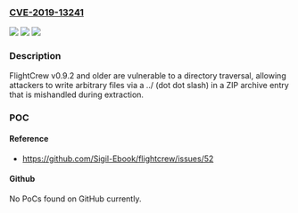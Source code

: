 ### [CVE-2019-13241](https://cve.mitre.org/cgi-bin/cvename.cgi?name=CVE-2019-13241)
![](https://img.shields.io/static/v1?label=Product&message=n%2Fa&color=blue)
![](https://img.shields.io/static/v1?label=Version&message=n%2Fa&color=blue)
![](https://img.shields.io/static/v1?label=Vulnerability&message=n%2Fa&color=brighgreen)

### Description

FlightCrew v0.9.2 and older are vulnerable to a directory traversal, allowing attackers to write arbitrary files via a ../ (dot dot slash) in a ZIP archive entry that is mishandled during extraction.

### POC

#### Reference
- https://github.com/Sigil-Ebook/flightcrew/issues/52

#### Github
No PoCs found on GitHub currently.

